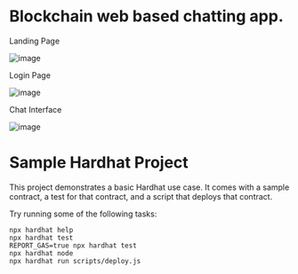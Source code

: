# Blockchain web based chatting app.

Landing Page

![image](https://github.com/VirenAgicha/DAPP/assets/92181605/d33cfce8-3826-4bcb-b54f-2f6c8c06cb2c)

Login Page

![image](https://github.com/VirenAgicha/DAPP/assets/92181605/a0b34de4-bfe8-49e0-a4a6-114fbf70ee8d)

Chat Interface

![image](https://github.com/VirenAgicha/DAPP/assets/92181605/a46b2281-a619-46af-982c-cd6bcb2b019a)




# Sample Hardhat Project

This project demonstrates a basic Hardhat use case. It comes with a sample contract, a test for that contract, and a script that deploys that contract.

Try running some of the following tasks:

```shell
npx hardhat help
npx hardhat test
REPORT_GAS=true npx hardhat test
npx hardhat node
npx hardhat run scripts/deploy.js
```

